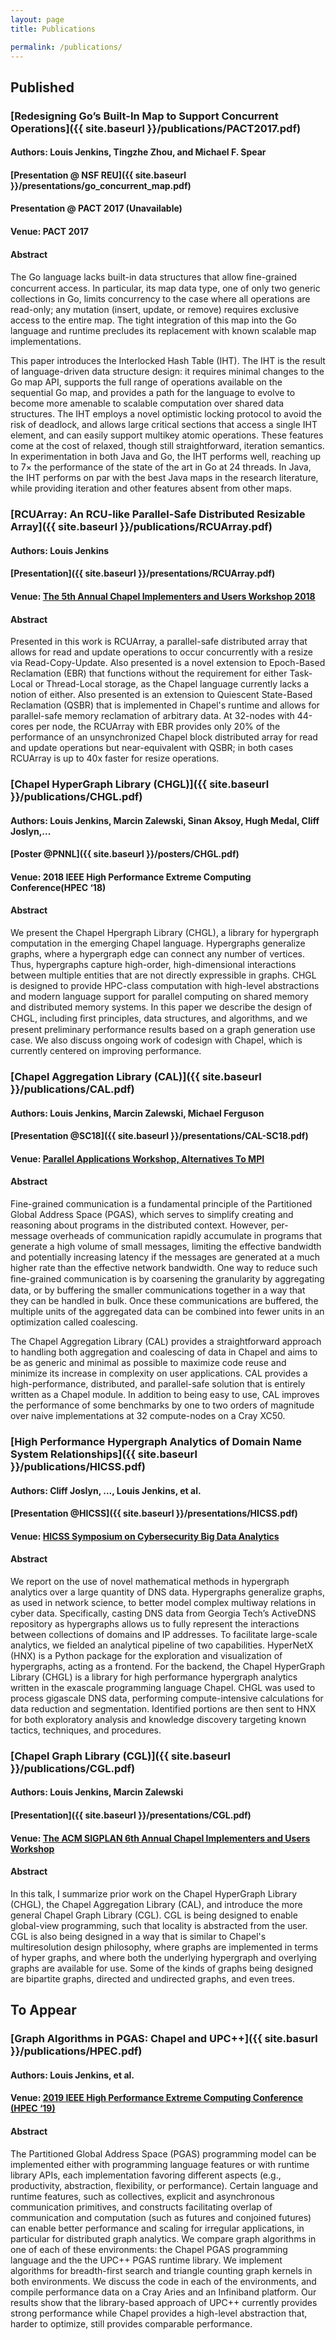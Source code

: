 ```yaml
---
layout: page
title: Publications

permalink: /publications/
---
```


## Published

### [Redesigning Go’s Built-In Map to Support Concurrent Operations]({{ site.baseurl }}/publications/PACT2017.pdf)

#### Authors: Louis Jenkins, Tingzhe Zhou, and Michael F. Spear

#### [Presentation @ NSF REU]({{ site.baseurl }}/presentations/go_concurrent_map.pdf)

#### Presentation @ PACT 2017 (Unavailable)

#### Venue: PACT 2017

#### Abstract

The Go language lacks built-in data structures that allow ﬁne-grained concurrent
access. In particular, its map data type, one of only two generic collections in
Go, limits concurrency to the case where all operations are read-only; any
mutation (insert, update, or remove) requires exclusive access to the entire map.
The tight integration of this map into the Go language and runtime precludes its
replacement with known scalable map implementations.

This paper introduces the Interlocked Hash Table (IHT). The IHT is the result of
language-driven data structure design: it requires minimal changes to the Go map
API, supports the full range of operations available on the sequential Go map,
and provides a path for the language to evolve to become more amenable to scalable
computation over shared data structures. The IHT employs a novel optimistic locking
protocol to avoid the risk of deadlock, and allows large critical sections that
access a single IHT element, and can easily support multikey atomic operations.
These features come at the cost of relaxed, though still straightforward, iteration
semantics. In experimentation in both Java and Go, the IHT performs well, reaching
up to 7× the performance of the state of the art in Go at 24 threads. In Java, the
IHT performs on par with the best Java maps in the research literature, while providing
iteration and other features absent from other maps.

### [RCUArray: An RCU-like Parallel-Safe Distributed Resizable Array]({{ site.baseurl }}/publications/RCUArray.pdf)

#### Authors: Louis Jenkins

#### [Presentation]({{ site.baseurl }}/presentations/RCUArray.pdf)

#### Venue: [The 5th Annual Chapel Implementers and Users Workshop 2018](https://chapel-lang.org/CHIUW2018-cfp.html)

#### Abstract

Presented in this work is RCUArray, a parallel-safe distributed array that
allows for read and update operations to occur concurrently with a resize via
Read-Copy-Update. Also presented is a novel extension to Epoch-Based Reclamation
(EBR) that functions without the requirement for either Task-Local or
Thread-Local storage, as the Chapel language currently lacks a notion of either.
Also presented is an extension to Quiescent State-Based Reclamation (QSBR) that
is implemented in Chapel's runtime and allows for parallel-safe memory
reclamation of arbitrary data. At 32-nodes with 44-cores per node, the RCUArray
with EBR provides only 20% of the performance of an unsynchronized Chapel block
distributed array for read and update operations but near-equivalent with QSBR;
in both cases RCUArray is up to 40x faster for resize operations.

### [Chapel HyperGraph Library (CHGL)]({{ site.baseurl }}/publications/CHGL.pdf)

#### Authors: Louis Jenkins, Marcin Zalewski, Sinan Aksoy, Hugh Medal, Cliff Joslyn,...

#### [Poster @PNNL]({{ site.baseurl }}/posters/CHGL.pdf)

#### Venue: 2018 IEEE High Performance Extreme Computing Conference(HPEC ‘18)

#### Abstract

We present the Chapel Hpergraph Library (CHGL), a library for hypergraph computation in the emerging Chapel language. 
Hypergraphs generalize graphs, where a hypergraph edge can connect any number of vertices. Thus, hypergraphs capture 
high-order, high-dimensional interactions between multiple entities that are not directly expressible in graphs. 
CHGL is designed to provide HPC-class computation with high-level abstractions and modern language support for parallel 
computing on shared memory and distributed memory systems. In this paper we describe the design of CHGL, including ﬁrst 
principles, data structures, and algorithms, and we present preliminary performance results based on a graph generation 
use case. We also discuss ongoing work of codesign with Chapel, which is currently centered on improving performance.

### [Chapel Aggregation Library (CAL)]({{ site.baseurl }}/publications/CAL.pdf)

#### Authors: Louis Jenkins, Marcin Zalewski, Michael Ferguson

#### [Presentation @SC18]({{ site.baseurl }}/presentations/CAL-SC18.pdf)

#### Venue: [Parallel Applications Workshop, Alternatives To MPI](https://sourceryinstitute.github.io/PAW/PAW-ATM18/indexPAW-ATM18.html)

#### Abstract

Fine-grained communication is a fundamental principle of the Partitioned Global
Address Space (PGAS), which serves to simplify creating and reasoning about
programs in the distributed context. However, per-message overheads of
communication rapidly accumulate in programs that generate a high volume of
small messages, limiting the effective bandwidth and potentially increasing
latency if the messages are generated at a much higher rate than the effective
network bandwidth. One way to reduce such ﬁne-grained communication is by
coarsening the granularity by aggregating data, or by buffering the smaller
communications together in a way that they can be handled in bulk. Once these
communications are buffered, the multiple units of the aggregated data can be
combined into fewer units in an optimization called coalescing.  

The Chapel Aggregation Library (CAL) provides a straightforward approach to
handling both aggregation and coalescing of data in Chapel and aims to be as
generic and minimal as possible to maximize code reuse and minimize its increase
in complexity on user applications. CAL provides a high-performance,
distributed, and parallel-safe solution that is entirely written as a Chapel
module. In addition to being easy to use, CAL improves the performance of some
benchmarks by one to two orders of magnitude over naive implementations at 32
compute-nodes on a Cray XC50.

### [High Performance Hypergraph Analytics of Domain Name System Relationships]({{ site.baseurl }}/publications/HICSS.pdf)

#### Authors: Cliff Joslyn, ...,  Louis Jenkins, et al.

#### [Presentation @HICSS]({{ site.baseurl }}/presentations/HICSS.pdf)

#### Venue: [HICSS Symposium on Cybersecurity Big Data Analytics](http://www.azsecure-hicss.org)

#### Abstract

We report on the use of novel mathematical methods in hypergraph analytics over a
large quantity of DNS data. Hypergraphs generalize graphs, as used in network science,
to better model complex multiway relations in cyber data. Specifically, casting DNS data
from Georgia Tech’s ActiveDNS repository as hypergraphs allows us to fully represent the
interactions between collections of domains and IP addresses. To facilitate large-scale
analytics, we fielded an analytical pipeline of two capabilities. HyperNetX (HNX) is a
Python package for the exploration and visualization of hypergraphs, acting as a frontend.
For the backend, the Chapel HyperGraph Library (CHGL) is a library for high performance
hypergraph analytics written in the exascale programming language Chapel. CHGL was used
to process gigascale DNS data, performing compute-intensive calculations for data reduction
and segmentation. Identified portions are then sent to HNX for both exploratory analysis
and knowledge discovery targeting known tactics, techniques, and procedures.

### [Chapel Graph Library (CGL)]({{ site.baseurl }}/publications/CGL.pdf)

#### Authors: Louis Jenkins, Marcin Zalewski

#### [Presentation]({{ site.baseurl }}/presentations/CGL.pdf)

#### Venue: [The ACM SIGPLAN 6th Annual Chapel Implementers and Users Workshop](https://chapel-lang.org/CHIUW2019.html)

#### Abstract

In this talk, I summarize prior work on the Chapel HyperGraph Library (CHGL), the Chapel Aggregation Library (CAL), and introduce the more general Chapel Graph Library (CGL). CGL is being designed to enable global-view programming, such that locality is abstracted from the user. CGL is also being designed in a way that is similar to Chapel's multiresolution design philosophy, where graphs are implemented in terms of hyper graphs, and where both the underlying hypergraph and overlying graphs are available for use. Some of the kinds of graphs being designed are bipartite graphs, directed and undirected graphs, and even trees.

## To Appear

### [Graph Algorithms in PGAS: Chapel and UPC++]({{ site.basurl }}/publications/HPEC.pdf)

#### Authors: Louis Jenkins, et al.

#### Venue: [2019 IEEE High Performance Extreme Computing Conference (HPEC ‘19)](http://ieee-hpec.org)

#### Abstract

The Partitioned Global Address Space (PGAS) programming
model can be implemented either with programming
language features or with runtime library APIs, each implementation
favoring different aspects (e.g., productivity, abstraction, flexibility,
or performance). Certain language and runtime features,
such as collectives, explicit and asynchronous communication
primitives, and constructs facilitating overlap of communication
and computation (such as futures and conjoined futures) can
enable better performance and scaling for irregular applications,
in particular for distributed graph analytics. We compare graph
algorithms in one of each of these environments: the Chapel
PGAS programming language and the the UPC++ PGAS runtime
library. We implement algorithms for breadth-first search and
triangle counting graph kernels in both environments. We discuss
the code in each of the environments, and compile performance
data on a Cray Aries and an Infiniband platform. Our results
show that the library-based approach of UPC++ currently provides
strong performance while Chapel provides a high-level
abstraction that, harder to optimize, still provides comparable
performance.